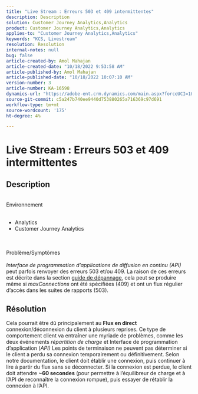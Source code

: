 ```yaml
---
title: "Live Stream : Erreurs 503 et 409 intermittentes"
description: Description
solution: Customer Journey Analytics,Analytics
product: Customer Journey Analytics,Analytics
applies-to: "Customer Journey Analytics,Analytics"
keywords: "KCS, Livestream"
resolution: Resolution
internal-notes: null
bug: false
article-created-by: Amol Mahajan
article-created-date: "10/18/2022 9:53:58 AM"
article-published-by: Amol Mahajan
article-published-date: "10/18/2022 10:07:10 AM"
version-number: 3
article-number: KA-16598
dynamics-url: "https://adobe-ent.crm.dynamics.com/main.aspx?forceUCI=1&pagetype=entityrecord&etn=knowledgearticle&id=97a762c5-ca4e-ed11-bba2-0022480866ad"
source-git-commit: c5a247b740ee9440d753880265a716369c97d691
workflow-type: tm+mt
source-wordcount: '175'
ht-degree: 4%

---
```


# Live Stream : Erreurs 503 et 409 intermittentes

## Description

<br>Environnement<br><br>
- Analytics
- Customer Journey Analytics

<br><br>Problème/Symptômes<br><br>
*Interface de programmation d’applications de diffusion en continu (API)* peut parfois renvoyer des erreurs 503 et/ou 409. La raison de ces erreurs est décrite dans la section [guide de dépannage](https://github.com/AdobeDocs/analytics-1.4-apis/blob/master/docs/live-stream-api/troubleshooting.md), cela peut se produire même si *maxConnections* ont été spécifiées (409) et ont un flux régulier d’accès dans les suites de rapports (503).


## Résolution


Cela pourrait être dû principalement au <b>Flux en direct</b> connexion/déconnexion du client à plusieurs reprises. Ce type de comportement client va entraîner une myriade de problèmes, comme les deux événements *répartition de charge* et Interface de programmation d’application (*API)* Les points de terminaison ne peuvent pas déterminer si le client a perdu sa connexion temporairement ou définitivement. Selon notre documentation, le client doit établir une connexion, puis continuer à lire à partir du flux sans se déconnecter. Si la connexion est perdue, le client doit attendre <b>~60 secondes</b> (pour permettre à l’équilibreur de charge et à l’API de reconnaître la connexion rompue), puis essayer de rétablir la connexion à l’API.
